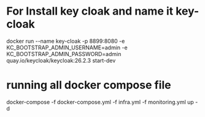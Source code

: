 # For Install key cloak and name it key-cloak
docker run --name key-cloak -p 8899:8080 -e KC_BOOTSTRAP_ADMIN_USERNAME=admin -e KC_BOOTSTRAP_ADMIN_PASSWORD=admin quay.io/keycloak/keycloak:26.2.3 start-dev

# running all docker compose file 
docker-compose -f docker-compose.yml -f infra.yml -f monitoring.yml up -d